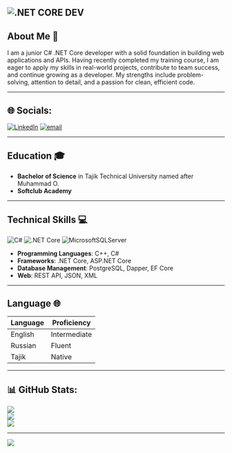 ![.NET CORE DEV](https://github.com/Abduqahhor2005/Abduqahhor2005/blob/main/Анимация2.gif)
---

## About Me 💫
I am a junior C# .NET Core developer with a solid foundation in building web applications and APIs. Having recently completed my training course, I am eager to apply my skills in real-world projects, contribute to team success, and continue growing as a developer. My strengths include problem-solving, attention to detail, and a passion for clean, efficient code.

---

## 🌐 Socials:
[![LinkedIn](https://img.shields.io/badge/LinkedIn-%230077B5.svg?logo=linkedin&logoColor=white)](https://linkedin.com/in/abduqahhor-ismonov-511655344) [![email](https://img.shields.io/badge/Email-D14836?logo=gmail&logoColor=white)](mailto:abdukakhkhor05@gmail.com) 

---

## Education 🎓
- **Bachelor of Science** in Tajik Technical University named after Muhammad O.
- **Softclub Academy**

---

## Technical Skills 💻
![C#](https://img.shields.io/badge/-C%23-239120?logo=c-sharp&logoColor=white&style=flat)
![.NET Core](https://img.shields.io/badge/-.NET%20Core-512BD4?logo=dotnet&logoColor=white&style=flat)
![MicrosoftSQLServer](https://img.shields.io/badge/Microsoft%20SQL%20Server-CC2927?style=for-the-badge&logo=microsoft%20sql%20server&logoColor=white)

- **Programming Languages**: C++, C#
- **Frameworks**: .NET Core, ASP.NET Core
- **Database Management**: PostgreSQL, Dapper, EF Core
- **Web**: REST API, JSON, XML

---

## Language 🌐
| Language | Proficiency  |
| -------- | ------------ |
| English  | Intermediate |
| Russian  | Fluent       |
| Tajik    | Native       |

---

## 📊 GitHub Stats:
![](https://github-readme-stats.vercel.app/api?username=Abduqahhor2005&theme=dark&hide_border=false&include_all_commits=false&count_private=false)<br/>
![](https://nirzak-streak-stats.vercel.app/?user=Abduqahhor2005&theme=dark&hide_border=false)<br/>
![](https://github-readme-stats.vercel.app/api/top-langs/?username=Abduqahhor2005&theme=dark&hide_border=false&include_all_commits=false&count_private=false&layout=compact)

---

[![](https://visitcount.itsvg.in/api?id=Abduqahhor2005&icon=0&color=0)](https://visitcount.itsvg.in)
